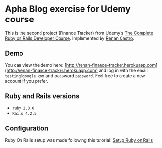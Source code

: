 # Apha Blog exercise for Udemy course

This is the second project (Finance Tracker) from Udemy's [The Complete Ruby on Rails Developer Course](https://www.udemy.com/the-complete-ruby-on-rails-developer-course). Implemented by [Renan Castro](http://renancastro.com).

## Demo

You can view the demo here: [http://renan-finance-tracker.herokuapp.com](http://renan-finance-tracker.herokuapp.com) and log in with the email `testing@google.com` and password `password`. Feel free to create a new account if you prefer.

## Ruby and Rails versions

* `ruby 2.3.0`
* `Rails 4.2.5`

## Configuration

Ruby On Rails setup was made following this tutorial: [Setup Ruby on Rails](https://gorails.com/setup/osx/10.11-el-capitan)

